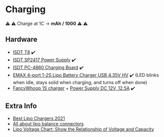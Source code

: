# Charging

⚠️ ⚠️ Charge at 1C -> **mAh / 1000** ⚠️ ⚠️

## Hardware

* [ISDT T8](https://www.amazon.de/-/nl/gp/product/B07QHTW9TM) ✔️
* [ISDT SP2417 Power Supply](https://droneshop.nl/isdt-sp2417-power-supply) ✔️
* [ISDT PC-4860 Charging Board](https://droneshop.nl/isdt-pc-4860-charging-board) ✔️
* [EMAX 4-port 1-2S Lipo Battery Charger USB 4.35V HV](https://emaxmodel.com/products/emax-charger-1-2s-lipo-battery-charger-usb-port-for-rc-drone-fpv-racing-for-tinyhawk-series-hv-4-35v) ✔️ (LED blinks when idle, stays solid when charging, and turns off when done)
* [FancyWhoop 1S charger](https://www.amazon.de/gp/product/B073QNF8XX) + [Power Supply DC 12V, 12.5A](https://www.amazon.de/gp/product/B07QV8W4DQ) ✔️

## Extra Info

* [Best Lipo Chargers 2021](https://fpvfrenzy.com/best-lipo-charger/)
* [All about lipo balance connectors](http://www.tjinguytech.com/charging-how-tos/balance-connectors)
* [Lipo Voltage Chart: Show the Relationship of Voltage and Capacity](https://blog.ampow.com/lipo-voltage-chart/)

